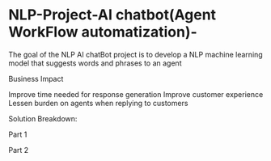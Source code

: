 # NLP-Project-AI chatbot(Agent WorkFlow automatization)-


The goal of the NLP AI chatBot project is to develop 
a NLP machine learning model
that suggests words and phrases to an agent 



Business Impact

Improve time needed for response generation
Improve customer experience
Lessen burden on agents when replying to customers

Solution Breakdown: 

Part 1 

Part 2

